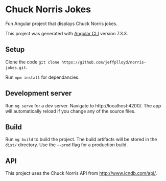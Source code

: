 # Chuck Norris Jokes

Fun Angular project that displays Chuck Norris jokes.

This project was generated with [Angular CLI](https://github.com/angular/angular-cli) version 7.3.3.

## Setup

Clone the code `git clone https://github.com/jeffplloyd/norris-jokes.git`.

Run `npm install` for dependancies.

## Development server

Run `ng serve` for a dev server. Navigate to http://localhost:4200/. The app will automatically reload if you change any of the source files.

## Build

Run `ng build` to build the project. The build artifacts will be stored in the `dist/` directory. Use the `--prod` flag for a production build.

## API

This project uses the Chuck Norris API from http://www.icndb.com/api/.
